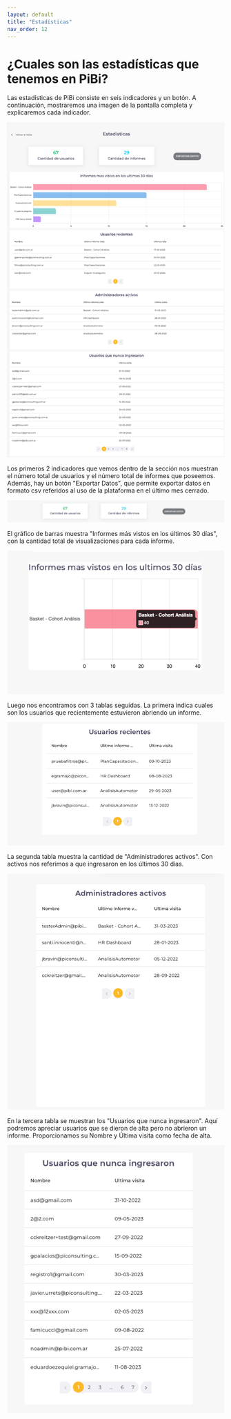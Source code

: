 ```yaml
---
layout: default
title: "Estadísticas"
nav_order: 12
---
```


# ¿Cuales son las estadísticas que tenemos en PiBi? 

Las estadísticas de PiBi consiste en seis indicadores y un botón. A continuación, mostraremos una imagen de la pantalla completa y explicaremos cada indicador.

![Estadísticas](Media/Estadisticas/estadisticas.png)


Los primeros 2 indicadores que vemos dentro de la sección nos muestran el número total de usuarios y el número total de informes que poseemos. Además, hay un botón "Exportar Datos", que permite exportar datos en formato csv referidos al uso de la plataforma en el último mes cerrado.

![Estadísticas](Media/Estadisticas/cantidadUsuarioInformes.png)


El gráfico de barras muestra "Informes más vistos en los últimos 30 días", con la cantidad total de visualizaciones para cada informe.

![Informes más Vistos](Media/Estadisticas/informesMasVistos.png)


Luego nos encontramos con 3 tablas seguidas. La primera indica cuales son los usuarios que recientemente estuvieron abriendo un informe.

![Usuarios Recientes](Media/Estadisticas/usuariosRecientes.png)


La segunda tabla muestra la cantidad de "Administradores activos". Con activos nos referimos a que ingresaron en los últimos 30 dias.  

![Administradores Activos](Media/Estadisticas/adminActivos.png)

En la tercera tabla se muestran los "Usuarios que nunca ingresaron". Aquí podremos apreciar usuarios que se dieron de alta pero no abrieron un informe. Proporcionamos su Nombre y Última visita como fecha de alta.

![Usuarios Inactivos](Media/Estadisticas/usuariosInactivos.png)

